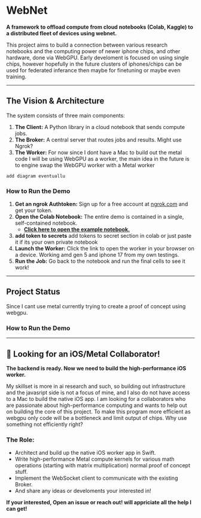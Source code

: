 # WebNet

**A framework to offload compute from cloud notebooks (Colab, Kaggle) to a distributed fleet of devices using webnet.**

This project aims to build a connection between various research notebooks and the computing power of newer iphone chips, and other hardware, done via WebGPU.
Early develoment is focused on using single chips, however hopefully in the future clusters of iphones/chips can be used for federated inferance then maybe for finetuning or maybe even training.

---

## The Vision & Architecture

The system consists of three main components:
1.  **The Client:** A Python library in a cloud notebook that sends compute jobs.
2.  **The Broker:** A central server that routes jobs and results. Might use Ngrok?
3.  **The Worker:** For now since I dont have a Mac to build out the metal code I will be using WebGPU as a worker, the main idea in the future is to engine swap the WebGPU worker with a Metal worker



```
add diagram eventuallu
```
### How to Run the Demo

1.  **Get an ngrok Authtoken:** Sign up for a free account at [ngrok.com](https://ngrok.com) and get your token.
2.  **Open the Colab Notebook:** The entire demo is contained in a single, self-contained notebook.
    * **[Click here to open the example notebook.](client_notebooks/Colab_to_WebGPU_infra.ipynb)**
3.  **add token to secrets** add tokens to secret section in colab or just paste it if its your own private notebook
4.  **Launch the Worker:** Click the link to open the worker in your browser on a device. Working amd gen 5 and iphone 17 from my own testings.
5.  **Run the Job:** Go back to the notebook and run the final cells to see it work!

---

## Project Status

Since I cant use metal currently trying to create a proof of concept using webgpu.

### How to Run the Demo


---

## 🤝 Looking for an iOS/Metal Collaborator!

**The backend is ready. Now we need to build the high-performance iOS worker.**

My skillset is more in ai research and such, so building out infrastructure and the javasript side is not a focus of mine, and I also do not have access to a Mac to build the native iOS app. I am looking for a collaborators who are passionate about high-performance computing and wants to help out on building the core of this project. To make this program more efficient as webgpu only code will be a bottleneck and limit output of chips. Why use something not efficiently right?

### The Role:
* Architect and build up the native iOS worker app in Swift.
* Write high-performance Metal compute kernels for various math operations (starting with matrix multiplication) normal proof of concept stuff.
* Implement the WebSocket client to communicate with the existing Broker.
* And share any ideas or develoments your interested in!

**If your interested, Open an issue or reach out! will appriciate all the help I can get!**
